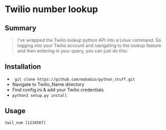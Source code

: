 # Twilio number lookup

## Summary

> I've wrapped the Twilio lookup python API into a Linux command. So logging into your Twilio account and navigating to the lookup feature and then entering in your query, you can just do this:

## Installation
>
- ``` git clone https://github.com/mababio/python_stuff.git```
- Navigate to Twilio_Name directory
- Find config.ini & add your Twilio credentials
- ``` python3 setup.py install ```

## Usage
> 
``` twil_num [1234567] ```
